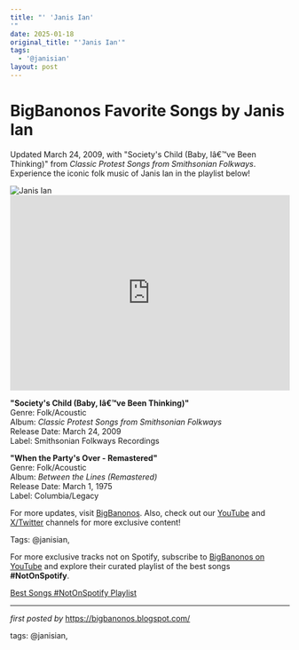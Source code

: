 ```yaml
---
title: "' 'Janis Ian'
'"
date: 2025-01-18
original_title: "'Janis Ian'"
tags:
  - '@janisian'
layout: post
---
```

<!-- Title of the Post -->
<h1 >BigBanonos Favorite Songs by Janis Ian</h1> <!-- Introductory Text -->
<p >Updated March 24, 2009, with "Society's Child (Baby, Iâ€™ve Been Thinking)" from <em>Classic Protest Songs from Smithsonian Folkways</em>. Experience the iconic folk music of Janis Ian in the playlist below!</p> <!-- Featured Image -->
<div > <img src="https://i.scdn.co/image/ab67616d0000b273b8e0137a5b9473f98b884f01" alt="Janis Ian" />
</div> <!-- Spotify Embed -->
<div > <iframe src="https://open.spotify.com/embed/playlist/637uo5PGStxbDL11RMLikC?utm_source=generator" width="100%" height="352" frameborder="0" allowfullscreen="" allow="autoplay; clipboard-write; encrypted-media; fullscreen; picture-in-picture" loading="lazy"></iframe>
</div> <!-- Song Information -->
<div > <p><strong>"Society's Child (Baby, Iâ€™ve Been Thinking)"</strong><br> Genre: Folk/Acoustic<br> Album: <em>Classic Protest Songs from Smithsonian Folkways</em><br> Release Date: March 24, 2009<br> Label: Smithsonian Folkways Recordings</p> <p><strong>"When the Party's Over - Remastered"</strong><br> Genre: Folk/Acoustic<br> Album: <em>Between the Lines (Remastered)</em><br> Release Date: March 1, 1975<br> Label: Columbia/Legacy</p>
</div> <!-- Footer Links -->
<div > <p>For more updates, visit <a href="https://bigbanonos.blogspot.com/" target="_blank">BigBanonos</a>. Also, check out our <a href="https://www.youtube.com/@BigBanonos" target="_blank">YouTube</a> and <a href="https://x.com/bigbanonos" target="_blank">X/Twitter</a> channels for more exclusive content!</p>
</div> <!-- Tags -->
<p >Tags: @janisian,</p>


<!--Subscribe and Playlist Links-->
<div>
    <p>For more exclusive tracks not on Spotify, subscribe to <a href="https://www.youtube.com/@BigBanonos" target="_blank">BigBanonos on YouTube</a> and explore their curated playlist of the best songs <strong>#NotOnSpotify</strong>.</p>
    <p><a href="https://www.youtube.com/playlist?list=PLtuNtuTatqI0kFahUCbtbfenC_ET5O_tr" target="_blank">Best Songs #NotOnSpotify Playlist<br /></a></p></div>

<hr />

<p><em>first posted by</em> <a href="https://bigbanonos.blogspot.com/" rel="noopener" target="_new">https://bigbanonos.blogspot.com/</a></p>

<p>tags: @janisian,</p>
